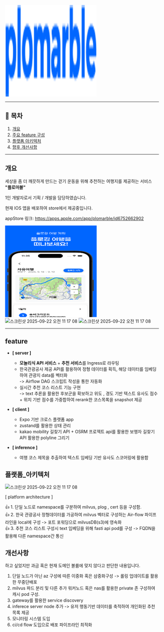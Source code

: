 <img width="300" height="300" alt="스크린샷 2025-09-22 오전 11 17 08" src="assets/ plomarble.png" />


---

## 📑 목차
1. [개요](#개요)
2. [주요 feature 구성](#feature)
3. [플랫폼 아키텍처](#플랫폼_아키텍처)
4. [향후 개선사항](#개선사항)


---

## 개요 


세상을 좀 더 깨끗하게 만드는 걷기 운동을 위해 추천하는 여행지를 제공하는 서비스 **"플로마블"**

1인 개발자로서 기획 / 개발을 담당하였습니다. 

현재 IOS 앱을 배포하여 store에서 제공중입니다.

appStore 링크: https://apps.apple.com/app/plomarble/id6752662902


<img width="300" height="300" alt="스크린샷 2025-09-22 오전 11 17 08" src="assets/ plomarble_1.png" />
<img width="300" height="300" alt="스크린샷 2025-09-22 오전 11 17 08" src="assets/ plomarble_2.png" />
<img width="300" height="300" alt="스크린샷 2025-09-22 오전 11 17 08" src="assets/ plomarble_3.png" />

---

## feature

- **[ server ]**
  - **모놀리식 API 서비스** + **추천 서비스**를 Ingress로 라우팅
  - 한국관광공사 제공 API를 활용하여 정형 데이터를 획득, 해당 데이터를 임베딩하여 관광지 data를 벡터화 <br />
     -> Airflow DAG 스크립트 작성을 통한 자동화 <br />
  - 실시간 추천 코스 리스트 기능 구현 <br />
     -> text 추론을 활용한 후보군을 확보하고 위도 , 경도 기반 텍스트 유사도 점수 + 위치 기반 점수를 가중합하여 rerank한 코스목록을 snapshot 제공

- **[ client ]**
  - Expo 기반 크로스 플랫폼 app
  - zustand를 활용한 상태 관리
  - kakao mobility 길찾기 API + OSRM 프로젝트 api를 활용한 보행자 길찾기 API 활용한 polyline 그리기

- **[ inference ]**
  - 여행 코스 제목을 추출하여 텍스트 임베딩 기반 유사도 스코어링에 활용함



## 플랫폼_아키텍처

<img width="994" height="695" alt="스크린샷 2025-09-22 오전 11 17 08" src="https://github.com/user-attachments/assets/530c6823-9f07-455d-a79a-4ea7aa896fd5" />


[ platform architecture ]

👍 1. 단일 노드로 namespace를 구분하여 milvus, plog , cert 등을 구성함. <br />
👍 2. 한국 관광공사 정형데이터를 가공하여 milvus 벡터로 구성하는 Air-flow 파이프라인을 local에 구성 -> 포트 포워딩으로 milvusDB(s3)에 영속화 <br />
👍 3. 추천 코스 리스트 구성시 text 임베딩을 위해 fasti api pod를 구성 -> FQDN을 활용해 다른 namespace간 통신 <br />

## 개선사항

하고 싶었지만 과금 혹은 현재 도메인 볼륨에 맞지 않다고 판단한 내용입니다.

1. 단일 노드가 아닌 az 구성에 따른 이중화 혹은 삼중화구성 -> 롤링 업데이트를 활용한 무중단배포
2. milvus 파드 분리 및 다른 추가 워커노드 혹은 nas를 활용한 private 존 구성하여 캐시 pod 구성.
3. gateway를 활용한 service discovery
4. inferece server node 추가 -> 유저 행동기반 데이터를 축적하여 개인화된 추천 목록 제공 
5. 모니터링 시스템 도입
6. ci/cd flow 도입으로 배포 파이프라인 최적화
